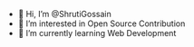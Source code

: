 - 👋 Hi, I’m @ShrutiGossain
- 👀 I’m interested in Open Source Contribution
- 🌱 I’m currently learning Web Development

<!---
ShrutiGossain/ShrutiGossain is a ✨ special ✨ repository because its `README.md` (this file) appears on your GitHub profile.
You can click the Preview link to take a look at your changes.
--->
